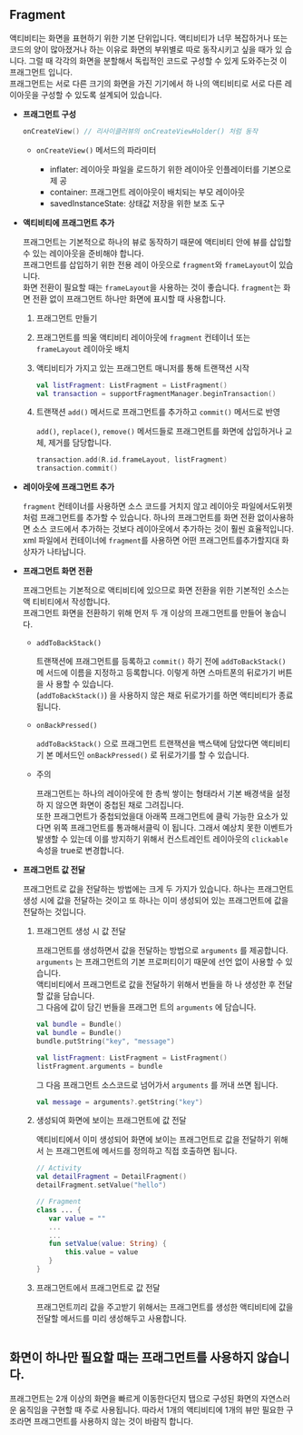 ## Fragment

액티비티는 화면을 표현하기 위한 기본 단위입니다. 액티비티가 너무 복잡하거나 또는
코드의 양이 많아졌거나 하는 이유로 화면의 부위별로 따로 동작시키고 싶을 때가 있
습니다. 그럴 때 각각의 화면을 분할해서 독립적인 코드로 구성할 수 있게 도와주는것
이 프래그먼트 입니다. <br> 프래그먼트는 서로 다른 크기의 화면을 가진 기기에서 하
나의 액티비티로 서로 다른 레이아웃을 구성할 수 있도록 설계되어 있습니다.

- **프래그먼트 구성**

  ```kotlin
  onCreateView() // 리사이클러뷰의 onCreateViewHolder() 처럼 동작
  ```

  - `onCreateView()` 메서드의 파라미터

    - inflater: 레이아웃 파일을 로드하기 위한 레이아웃 인플레이터를 기본으로 제
      공
    - container: 프래그먼트 레이아웃이 배치되는 부모 레이아웃
    - savedInstanceState: 상태값 저장을 위한 보조 도구

- **액티비티에 프래그먼트 추가**

  프래그먼트는 기본적으로 하나의 뷰로 동작하기 때문에 액티비티 안에 뷰를 삽입할
  수 있는 레이아웃을 준비해야 합니다. <br> 프래그먼트를 삽입하기 위한 전용 레이
  아웃으로 `fragment`와 `frameLayout`이 있습니다.<br> 화면 전환이 필요할 때는
  `frameLayout`을 사용하는 것이 좋습니다. `fragment`는 화면 전환 없이 프래그먼트
  하나만 화면에 표시할 때 사용합니다.

  1. 프래그먼트 만들기
  2. 프래그먼트를 띄울 액티비티 레이아웃에 `fragment` 컨테이너 또는
     `frameLayout` 레이아웃 배치
  3. 액티비티가 가지고 있는 프래그먼트 매니저를 통해 트랜잭션 시작

     ```kotlin
     val listFragment: ListFragment = ListFragment()
     val transaction = supportFragmentManager.beginTransaction()
     ```

  4. 트랜잭션 `add()` 메서드로 프래그먼트를 추가하고 `commit()` 메서드로 반영

     `add()`, `replace()`, `remove()` 메서드들로 프래그먼트를 화면에 삽입하거나
     교체, 제거를 담당합니다.

     ```kotlin
     transaction.add(R.id.frameLayout, listFragment)
     transaction.commit()
     ```

- **레이아웃에 프래그먼트 추가**

  `fragment` 컨테이너를 사용하면 소스 코드를 거치지 않고 레이아웃 파일에서도위젯
  처럼 프래그먼트를 추가할 수 있습니다. 하나의 프래그먼트를 화면 전환 없이사용하
  면 소스 코드에서 추가하는 것보다 레이아웃에서 추가하는 것이 훨씬 효율적입니다.
  <br> xml 파일에서 컨테이너에 `fragment`를 사용하면 어떤 프래그먼트를추가할지대
  화상자가 나타납니다.

- **프래그먼트 화면 전환**

  프래그먼트는 기본적으로 액티비티에 있으므로 화면 전환을 위한 기본적인 소스는액
  티비티에서 작성합니다. <br> 프래그먼트 화면을 전환하기 위해 먼저 두 개 이상의
  프래그먼트를 만들어 놓습니다.

  - `addToBackStack()`

    트랜잭션에 프래그먼트를 등록하고 `commit()` 하기 전에 `addToBackStack()` 메
    서드에 이름을 지정하고 등록합니다. 이렇게 하면 스마트폰의 뒤로가기 버튼을 사
    용할 수 있습니다. <br> (`addToBackStack()`) 을 사용하지 않은 채로 뒤로가기를
    하면 액티비티가 종료됩니다.

  - `onBackPressed()`

    `addToBackStack()` 으로 프래그먼트 트랜잭션을 백스택에 담았다면 액티비티 기
    본 메서드인 `onBackPressed()` 로 뒤로가기를 할 수 있습니다.

  - 주의

    프래그먼트는 하나의 레이아웃에 한 층씩 쌓이는 형태라서 기본 배경색을 설정하
    지 않으면 화면이 중첩된 채로 그려집니다. <br> 또한 프래그먼트가 중첩되었을대
    아래쪽 프래그먼트에 클릭 가능한 요소가 있다면 위쪽 프래그먼트를 통과해서클릭
    이 됩니다. 그래서 예상치 못한 이벤트가 발생할 수 있는데 이를 방지하기 위해서
    컨스트레인트 레이아웃의 `clickable` 속성을 true로 변경합니다.

- **프래그먼트 값 전달**

  프래그먼트로 값을 전달하는 방법에는 크게 두 가지가 있습니다. 하나는 프래그먼트
  생성 시에 값을 전달하는 것이고 또 하나는 이미 생성되어 있는 프래그먼트에 값을
  전달하는 것입니다.

  1. 프래그먼트 생성 시 값 전달

     프래그먼트를 생성하면서 값을 전달하는 방법으로 `arguments` 를 제공합니다.
     <br> `arguments` 는 프래그먼트의 기본 프로퍼티이기 때문에 선언 없이 사용할
     수 있습니다. <br> 액티비티에서 프래그먼트로 값을 전달하기 위해서 번들을 하
     나 생성한 후 전달할 값을 담습니다. <br> 그 다음에 값이 담긴 번들을 프래그먼
     트의 `arguments` 에 담습니다.

     ```kotlin
     val bundle = Bundle()
     val bundle = Bundle()
     bundle.putString("key", "message")

     val listFragment: ListFragment = ListFragment()
     listFragment.arguments = bundle
     ```

     그 다음 프래그먼트 소스코드로 넘어가서 `arguments` 를 꺼내 쓰면 됩니다.

     ```kotlin
     val message = arguments?.getString("key")
     ```

  2. 생성되여 화면에 보이는 프래그먼트에 값 전달

     액티비티에서 이미 생성되어 화면에 보이는 프래그먼트로 값을 전달하기 위해서
     는 프래그먼트에 메서드를 정의하고 직접 호출하면 됩니다.

     ```kotlin
     // Activity
     val detailFragment = DetailFragment()
     detailFragment.setValue("hello")

     // Fragment
     class ... {
        var value = ""
        ...
        ...
        fun setValue(value: String) {
            this.value = value
        }
     }
     ```

  3. 프래그먼트에서 프래그먼트로 값 전달

     프래그먼트끼리 값을 주고받기 위해서는 프래그먼트를 생성한 액티비티에 값을
     전달할 메서드를 미리 생성해두고 사용합니다.

     ```kotlin

     ```

## 화면이 하나만 필요할 때는 프래그먼트를 사용하지 않습니다.

프래그먼트는 2개 이상의 화면을 빠르게 이동한다던지 탭으로 구성된 화면의 자연스러
운 움직임을 구현할 때 주로 사용됩니다. 따라서 1개의 액티비티에 1개의 뷰만 필요한
구조라면 프래그먼트를 사용하지 않는 것이 바람직 합니다.
